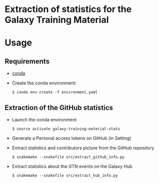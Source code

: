 Extraction of statistics for the Galaxy Training Material
================

# Usage

## Requirements

- [conda](https://conda.io/miniconda.html)
- Create the conda environment:

    ```
    $ conda env create -f environment.yaml
    ```

## Extraction of the GitHub statistics

- Launch the conda environment

    ```
    $ source activate galaxy-training-material-stats
    ```

- Generate a Personal access tokens on GitHub (in Setting)
    
- Extract statistics and contributors picture from the GitHub repository

    ```
    $ snakemake --snakefile src/extract_github_info.py
    ```

- Extract statistics about the GTN events on the Galaxy Hub

    ```
    $ snakemake --snakefile src/extract_hub_info.py
    ```